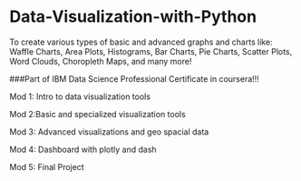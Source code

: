 # Data-Visualization-with-Python
To create various types of basic and advanced graphs and charts like: Waffle Charts, Area Plots, Histograms, Bar Charts, Pie Charts, Scatter Plots, Word Clouds, Choropleth Maps, and many more!

###Part of IBM Data Science Professional Certificate in coursera!!!

Mod 1: Intro to data visualization tools

Mod 2:Basic and specialized visualization tools

Mod 3: Advanced visualizations and geo spacial data

Mod 4: Dashboard with plotly and dash

Mod 5: Final Project
